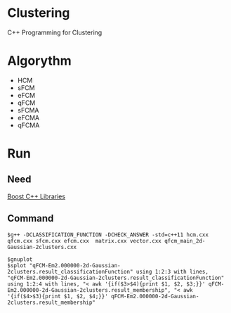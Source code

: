 # Clustering
C++ Programming for Clustering

# Algorythm
 - HCM
 - sFCM
 - eFCM
 - qFCM
 - sFCMA
 - eFCMA
 - qFCMA

# Run
## Need
[Boost C++ Libraries](https://www.boost.org/)

## Command
```
$g++ -DCLASSIFICATION_FUNCTION -DCHECK_ANSWER -std=c++11 hcm.cxx qfcm.cxx sfcm.cxx efcm.cxx  matrix.cxx vector.cxx qfcm_main_2d-Gaussian-2clusters.cxx
```

```
$gnuplot
$splot "qFCM-Em2.000000-2d-Gaussian-2clusters.result_classificationFunction" using 1:2:3 with lines, "qFCM-Em2.000000-2d-Gaussian-2clusters.result_classificationFunction" using 1:2:4 with lines, "< awk '{if($3>$4){print $1, $2, $3;}}' qFCM-Em2.000000-2d-Gaussian-2clusters.result_membership", "< awk '{if($4>$3){print $1, $2, $4;}}' qFCM-Em2.000000-2d-Gaussian-2clusters.result_membership"
```
